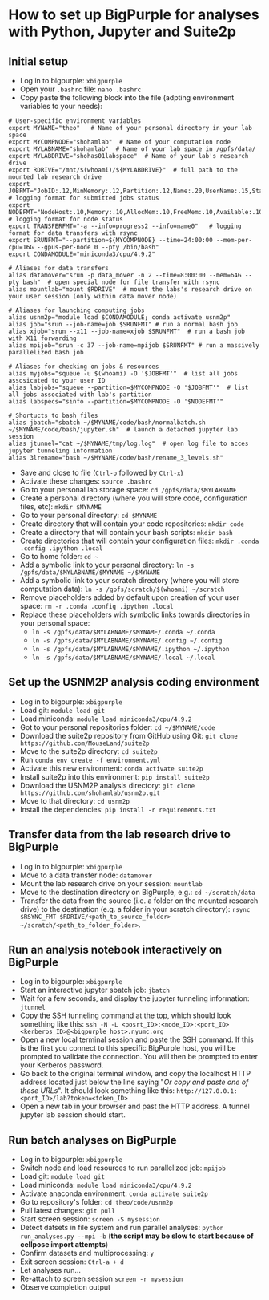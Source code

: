 # How to set up BigPurple for analyses with Python, Jupyter and Suite2p

## Initial setup

- Log in to bigpurple: `xbigpurple`
- Open your `.bashrc` file: `nano .bashrc`
- Copy paste the following block into the file (adpting environment variables to your needs):

```
# User-specific environment variables
export MYNAME="theo"   # Name of your personal directory in your lab space
export MYCOMPNODE="shohamlab"  # Name of your computation node
export MYLABNAME="shohamlab"  # Name of your lab space in /gpfs/data/
export MYLABDRIVE="shohas01labspace"  # Name of your lab's research drive
export RDRIVE="/mnt/$(whoami)/${MYLABDRIVE}"  # full path to the mounted lab research drive
export JOBFMT="JobID:.12,MinMemory:.12,Partition:.12,Name:.20,UserName:.15,State:.10,TimeUsed:.10,NumNodes:.8,NumCPUs:.8"  # logging format for submitted jobs status
export NODEFMT="NodeHost:.10,Memory:.10,AllocMem:.10,FreeMem:.10,Available:.10,CPUs:.10,MaxCPUsPerNode:.20"   # logging format for node status
export TRANSFERFMT="-a --info=progress2 --info=name0"   # logging format for data transfers with rsync
export SRUNFMT="--partition=${MYCOMPNODE} --time=24:00:00 --mem-per-cpu=16G --gpus-per-node 0 --pty /bin/bash"
export CONDAMODULE="miniconda3/cpu/4.9.2"

# Aliases for data transfers
alias datamover="srun -p data_mover -n 2 --time=8:00:00 --mem=64G --pty bash"  # open special node for file transfer with rsync
alias mountlab="mount $RDRIVE"  # mount the labs's research drive on your user session (only within data mover node)

# Aliases for launching computing jobs
alias usnm2p="module load $CONDAMODULE; conda activate usnm2p"
alias job="srun --job-name=job $SRUNFMT" # run a normal bash job
alias xjob="srun --x11 --job-name=xjob $SRUNFMT"  # run a bash job with X11 forwarding
alias mpijob="srun -c 37 --job-name=mpijob $SRUNFMT" # run a massively parallelized bash job

# Aliases for checking on jobs & resources
alias myjobs="squeue -u $(whoami) -O '$JOBFMT'"  # list all jobs assosicated to your user ID
alias labjobs="squeue --partition=$MYCOMPNODE -O '$JOBFMT'"  # list all jobs associated with lab's partition
alias labspecs="sinfo --partition=$MYCOMPNODE -O '$NODEFMT'"

# Shortucts to bash files
alias jbatch="sbatch ~/$MYNAME/code/bash/normalbatch.sh ~/$MYNAME/code/bash/jupyter.sh"  # launch a detached jupyter lab session
alias jtunnel="cat ~/$MYNAME/tmp/log.log"  # open log file to acces jupyter tunneling information
alias 3lrename="bash ~/$MYNAME/code/bash/rename_3_levels.sh"
```

- Save and close to file (`Ctrl-o` followed by `Ctrl-x`)
- Activate these changes: `source .bashrc`
- Go to your personal lab storage space: `cd /gpfs/data/$MYLABNAME`
- Create a personal directory (where you will store code, configuration files, etc): `mkdir $MYNAME`
- Go to your personal directory: `cd $MYNAME`
- Create directory that will contain your code repositories: `mkdir code`
- Create a directory that will contain your bash scripts: `mkdir bash`
- Create directories that will contain your configuration files: `mkdir .conda .config .ipython .local`
- Go to home folder: `cd ~`
- Add a symbolic link to your personal directory: `ln -s /gpfs/data/$MYLABNAME/$MYNAME ~/$MYNAME`
- Add a symbolic link to your scratch directory (where you will store computation data): `ln -s /gpfs/scratch/$(whoami) ~/scratch`
- Remove placeholders added by default upon creation of your user space: `rm -r .conda .config .ipython .local`
- Replace these placeholders with symbolic links towards directories in your personal space:
    - `ln -s /gpfs/data/$MYLABNAME/$MYNAME/.conda ~/.conda`
    - `ln -s /gpfs/data/$MYLABNAME/$MYNAME/.config ~/.config`
    - `ln -s /gpfs/data/$MYLABNAME/$MYNAME/.ipython ~/.ipython`
    - `ln -s /gpfs/data/$MYLABNAME/$MYNAME/.local ~/.local`

## Set up the USNM2P analysis coding environment

- Log in to bigpurple: `xbigpurple`
- Load git: `module load git`
- Load miniconda: `module load miniconda3/cpu/4.9.2`
- Got to your personal repositories folder: `cd ~/$MYNAME/code` 
- Download the suite2p repository from GitHub using Git: `git clone https://github.com/MouseLand/suite2p`
- Move to the suite2p directory: `cd suite2p`
- Run `conda env create -f environment.yml`
- Activate this new environment: `conda activate suite2p`
- Install suite2p into this environment: `pip install suite2p`
- Download the USNM2P analysis directory: `git clone https://github.com/shohamlab/usnm2p.git`
- Move to that directory: `cd usnm2p`
- Install the dependencies: `pip install -r requirements.txt`

## Transfer data from the lab research drive to BigPurple

- Log in to bigpurple: `xbigpurple`
- Move to a data transfer node: `datamover`
- Mount the lab research drive on your session: `mountlab`
- Move to the destination directory on BigPurple, e.g.: `cd ~/scratch/data`
- Transfer the data from the source (i.e. a folder on the mounted research drive) to the destination (e.g. a folder in your scratch directory): `rsync $RSYNC_FMT $RDRIVE/<path_to_source_folder> ~/scratch/<path_to_folder_folder>`.

## Run an analysis notebook interactively on BigPurple

- Log in to bigpurple: `xbigpurple`
- Start an interactive jupyter sbatch job: `jbatch`
- Wait for a few seconds, and display the jupyter tunneling information: `jtunnel`
- Copy the SSH tunneling command at the top, which should look something like this: `ssh -N -L <posrt_ID>:<node_ID>:<port_ID> <kerberos_ID>@<bigpurple_host>.nyumc.org`
- Open a new local terminal session and paste the SSH command. If this is the first you connect to this specific BigPurple host, you will be prompted to validate the connection. You will then be prompted to enter your Kerberos password.
- Go back to the original terminal window, and copy the localhost HTTP address located just below the line saying "*Or copy and paste one of these URLs*". It should look something like this: `http://127.0.0.1:<port_ID>/lab?token=<token_ID>`
- Open a new tab in your browser and past the HTTP address. A tunnel jupyter lab session should start.

## Run batch analyses on BigPurple

- Log in to bigpurple: `xbigpurple`
- Switch node and load resources to run parallelized job: `mpijob`
- Load git: `module load git`
- Load miniconda: `module load miniconda3/cpu/4.9.2`
- Activate anaconda environment: `conda activate suite2p`
- Go to repository's folder: `cd theo/code/usnm2p`
- Pull latest changes: `git pull`
- Start screen session: `screen -S mysession`
- Detect datsets in file system and run parallel analyses: `python run_analyses.py --mpi -b` (**the script may be slow to start because of cellpose import attempts**)
- Confirm datasets and multiprocessing: `y`
- Exit screen session: `Ctrl-a + d`
- Let analyses run...
- Re-attach to screen session `screen -r mysession`
- Observe completion output